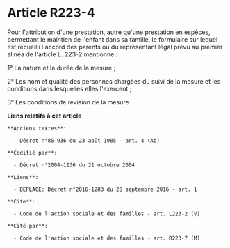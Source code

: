 # Article R223-4

Pour l'attribution d'une prestation, autre qu'une prestation en espèces, permettant le maintien de l'enfant dans sa famille,
le formulaire sur lequel est recueilli l'accord des parents ou du représentant légal prévu au premier alinéa de l'article L.
223-2 mentionne : 

1° La nature et la durée de la mesure ; 

2° Les nom et qualité des personnes chargées du suivi de la mesure et les conditions dans lesquelles elles l'exercent ; 

3° Les conditions de révision de la mesure.

**Liens relatifs à cet article**

	**Anciens textes**:

	  - Décret n°85-936 du 23 août 1985 - art. 4 (Ab)

	**Codifié par**:

	  - Décret n°2004-1136 du 21 octobre 2004

	**Liens**:

	  - DEPLACE: Décret n°2016-1283 du 28 septembre 2016 - art. 1

	**Cite**:

	  - Code de l'action sociale et des familles - art. L223-2 (V)

	**Cité par**:

	  - Code de l'action sociale et des familles - art. R223-7 (M)
